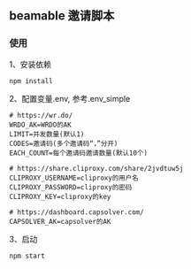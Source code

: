 ## beamable 邀请脚本


### 使用
1、安装依赖
```
npm install
```
2、配置变量.env, 参考.env_simple
```
# https://wr.do/
WRDO_AK=WRDO的AK
LIMIT=并发数量(默认1)
CODES=邀请码(多个邀请码“，”分开)
EACH_COUNT=每个邀请码邀请数量(默认10个)

# https://share.cliproxy.com/share/2jvdtuw5j
CLIPROXY_USERNAME=cliproxy的用户名
CLIPROXY_PASSWORD=cliproxy的密码
CLIPROXY_KEY=cliproxy的key

# https://dashboard.capsolver.com/
CAPSOLVER_AK=capsolver的AK
```

3、启动
```
npm start
```